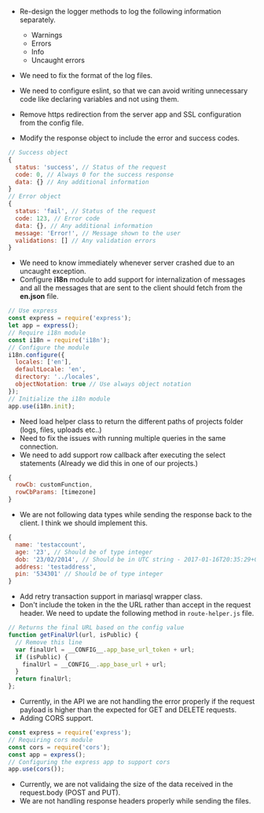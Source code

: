* Re-design the logger methods to log the following information separately.

  - Warnings
  - Errors
  - Info
  - Uncaught errors

* We need to fix the format of the log files.

* We need to configure eslint, so that we can avoid writing unnecessary code like declaring variables and not using them.

* Remove https redirection from the server app and SSL configuration from the config file.

* Modify the response object to include the error and success codes.

```js
// Success object
{
  status: 'success', // Status of the request
  code: 0, // Always 0 for the success response
  data: {} // Any additional information
}
// Error object
{
  status: 'fail', // Status of the request
  code: 123, // Error code
  data: {}, // Any additional information
  message: 'Error!', // Message shown to the user
  validations: [] // Any validation errors
}
```
* We need to know immediately whenever server crashed due to an uncaught exception.
* Configure **i18n** module to add support for internalization of messages and all the messages that are sent to the client
should fetch from the **en.json** file.
```js
// Use express
const express = require('express');
let app = express();
// Require i18n module
const i18n = require('i18n');
// Configure the module
i18n.configure({
  locales: ['en'],
  defaultLocale: 'en',
  directory: '../locales',
  objectNotation: true // Use always object notation
});
// Initialize the i18n module
app.use(i18n.init);
```

* Need load helper class to return the different paths of projects folder (logs, files, uploads etc..)
* Need to fix the issues with running multiple queries in the same connection.
* We need to add support row callback after executing the select statements (Already we did this in one of our projects.)

```js
{
  rowCb: customFunction,
  rowCbParams: [timezone]
}
```
* We are not following data types while sending the response back to the client. I think we should implement this.

```js
{
  name: 'testaccount',
  age: '23', // Should be of type integer
  dob: '23/02/2014', // Should be in UTC string - 2017-01-16T20:35:29+05:30
  address: 'testaddress',
  pin: '534301' // Should be of type integer
}
```
* Add retry transaction support in mariasql wrapper class.
* Don't include the token in the the URL rather than accept in the request header.
We need to update the following method in `route-helper.js` file.
```js
// Returns the final URL based on the config value
function getFinalUrl(url, isPublic) {
  // Remove this line
  var finalUrl = __CONFIG__.app_base_url_token + url;
  if (isPublic) {
    finalUrl = __CONFIG__.app_base_url + url;
  }
  return finalUrl;
};
```
* Currently, in the API we are not handling the error properly if the request payload is higher than the expected for GET and DELETE requests.
* Adding CORS support.
```js
const express = require('express');
// Requiring cors module
const cors = require('cors');
const app = express();
// Configuring the express app to support cors
app.use(cors());
```
* Currently, we are not validaing the size of the data received in the request.body (POST and PUT).
* We are not handling response headers properly while sending the files.
